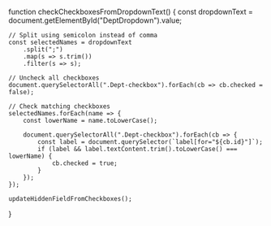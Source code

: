 function checkCheckboxesFromDropdownText() {
    const dropdownText = document.getElementById("DeptDropdown").value;

    // Split using semicolon instead of comma
    const selectedNames = dropdownText
        .split(";")
        .map(s => s.trim())
        .filter(s => s);

    // Uncheck all checkboxes
    document.querySelectorAll(".Dept-checkbox").forEach(cb => cb.checked = false);

    // Check matching checkboxes
    selectedNames.forEach(name => {
        const lowerName = name.toLowerCase();

        document.querySelectorAll(".Dept-checkbox").forEach(cb => {
            const label = document.querySelector(`label[for="${cb.id}"]`);
            if (label && label.textContent.trim().toLowerCase() === lowerName) {
                cb.checked = true;
            }
        });
    });

    updateHiddenFieldFromCheckboxes();
}
